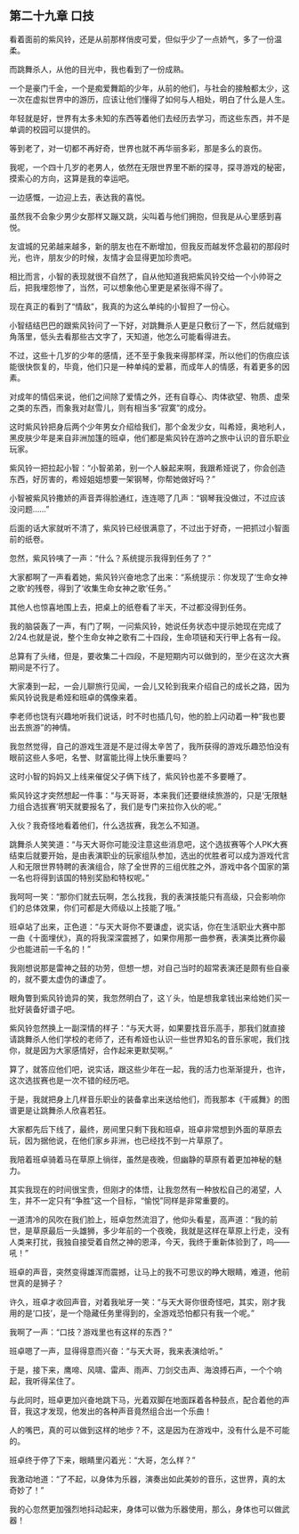 ## 第二十九章 口技

看着面前的紫风铃，还是从前那样俏皮可爱，但似乎少了一点娇气，多了一份温柔。

而跳舞杀人，从他的目光中，我也看到了一份成熟。

一个是豪门千金，一个是痴爱舞蹈的少年，从前的他们，与社会的接触都太少，这一次在虚拟世界中的游历，应该让他们懂得了如何与人相处，明白了什么是人生。

年轻就是好，世界有太多未知的东西等着他们去经历去学习，而这些东西，并不是单调的校园可以提供的。

等到老了，对一切都不再好奇，世界也就不再华丽多彩，那是多么的哀伤。

我呢，一个四十几岁的老男人，依然在无限世界里不断的探寻，探寻游戏的秘密，摸索心的方向，这算是我的幸运吧。

一边感慨，一边迎上去，表达我的喜悦。

虽然我不会象少男少女那样又蹦又跳，尖叫着与他们拥抱，但我是从心里感到喜悦。

友谊城的兄弟越来越多，新的朋友也在不断增加，但我反而越发怀念最初的那段时光，也许，朋友少的时候，友情才会显得更加珍贵吧。

相比而言，小智的表现就很不自然了，自从他知道我把紫风铃交给一个小帅哥之后，把我埋怨惨了，当然，可以想象他心里更是紧张得不得了。

现在真正的看到了“情敌”，我真的为这么单纯的小智担了一份心。

小智结结巴巴的跟紫风铃问了一下好，对跳舞杀人更是只敷衍了一下，然后就缩到角落里，低头去看那些古文字了，天知道，他怎么可能看得进去。

不过，这些十几岁的少年的感情，还不至于象我来得那样深，所以他们的伤痕应该能很快恢复的，毕竟，他们只是一种单纯的爱慕，而成年人的情感，有着更多的因素。

对成年的情侣来说，他们之间除了爱情之外，还有自尊心、肉体欲望、物质、虚荣之类的东西，而象我对赵雪儿，则有相当多“寂寞”的成分。

这时紫风铃把身后两个少年男女介绍给我们，那个金发少女，叫希娅，奥地利人，黑皮肤少年是来自非洲加篷的班卓，他们都是紫风铃在游吟之旅中认识的音乐职业玩家。

紫风铃一把拉起小智：“小智弟弟，别一个人躲起来啊，我跟希娅说了，你会创造东西，好厉害的，希娅姐姐想要一架钢琴，你帮她做好吗？”

小智被紫风铃撒娇的声音弄得脸通红，连连嗯了几声：“钢琴我没做过，不过应该没问题……”

后面的话大家就听不清了，紫风铃已经很满意了，不过出于好奇，一把抓过小智面前的纸卷。

忽然，紫风铃咦了一声：“什么？系统提示我得到任务了？”

大家都啊了一声看着她，紫风铃兴奋地念了出来：“系统提示：你发现了‘生命女神之歌’的残卷，得到了‘收集生命女神之歌’任务。”

其他人也惊喜地围上去，把桌上的纸卷看了半天，不过都没得到任务。

我的脑袋轰了一声，有门了啊，一问紫风铃，她说任务状态中提示她现在完成了2/24.也就是说，整个生命女神之歌有二十四段，生命项链和天行甲上各有一段。

总算有了头绪，但是，要收集二十四段，不是短期内可以做到的，至少在这次大赛期间是不行了。

大家凑到一起，一会儿聊旅行见闻，一会儿又轮到我来介绍自己的成长之路，因为紫风铃说我是希娅和班卓的偶像来着。

李老师也饶有兴趣地听我们说话，时不时也插几句，他的脸上闪动着一种“我也要出去旅游”的神情。

我忽然觉得，自己的游戏生涯是不是过得太辛苦了，我所获得的游戏乐趣恐怕没有眼前这些人多吧，名誉、财富能比得上快乐重要吗？

这时小智的妈妈又上线来催促父子俩下线了，紫风铃也差不多要睡了。

紫风铃这才突然想起一件事：“与天哥哥，本来我们还要继续旅游的，只是‘无限魅力组合选拔赛’明天就要报名了，我们是专门来拉你入伙的呢。”

入伙？我奇怪地看着他们，什么选拔赛，我怎么不知道。

跳舞杀人笑笑道：“与天大哥你可能没注意这些消息吧，这个选拔赛等个人PK大赛结束后就要开始，是由表演职业的玩家组队参加，选出的优胜者可以成为游戏代言人和无限世界特聘的表演组合，除了全世界的三组优胜之外，游戏中各个国家的第一名也将得到该国的特别奖励和特权呢。”

我呵呵一笑：“那你们就去玩啊，怎么找我，我的表演技能只有高级，只会影响你们的总体效果，你们可都是大师级以上技能了哦。”

班卓站了出来，正色道：“与天大哥你不要谦虚，说实话，你在生活职业大赛中那一曲《十面埋伏》，真的将我深深震撼了，如果你用那一曲参赛，表演类比赛你最少也能进前一千名的！”

我刚想说那是雷神之鼓的功劳，但想一想，对自己当时的超常表演还是颇有些自豪的，就不要太虚伪的谦虚了。

眼角瞥到紫风铃诡异的笑，我忽然明白了，这丫头，怕是想我拿钱出来给她们买一批好装备好谱子吧。

紫风铃忽然换上一副深情的样子：“与天大哥，如果要找音乐高手，那我们就直接请跳舞杀人他们学校的老师了，还有希娅也认识一些世界知名的音乐家呢，我们找你，就是因为大家感情好，合作起来更默契啊。”

算了，就答应他们吧，说实话，跟这些少年在一起，我的活力也渐渐提升，也许，这次选拔赛也是一次不错的经历吧。

于是，我就把身上几样音乐职业的装备拿出来送给他们，而我那本《干戚舞》的图谱更是让跳舞杀人欣喜若狂。

大家都先后下线了，最终，房间里只剩下我和班卓，班卓非常想到外面的草原去玩，因为据他说，在他们家乡非洲，也已经找不到一片草原了。

我陪着班卓骑着马在草原上徜徉，虽然是夜晚，但幽静的草原有着更加神秘的魅力。

其实我现在的时间很宝贵，但刚才的体悟，让我忽然有一种放松自己的渴望，人生，并不一定只有“争胜”这一个目标，“愉悦”同样是非常重要的。

一道清冷的风吹在我们脸上，班卓忽然流泪了，他仰头看星，高声道：“我的前世，是草原最后一头雄狮，多少年前的一个夜晚，我就是这样在草原上行走，没有人类来打扰，我独自接受着自然之神的恩泽，今天，我终于重新体验到了，呜——吼！”

班卓的声音，突然变得雄浑而震撼，让马上的我不可思议的睁大眼睛，难道，他前世真的是狮子？

许久，班卓才收回声音，对着我呲牙一笑：“与天大哥你很奇怪吧，其实，刚才我用的是‘口技’，是一个隐藏任务里得到的，全游戏恐怕都只有我一个呢。”

我啊了一声：“口技？游戏里也有这样的东西？”

班卓嗯了一声，显得得意而兴奋：“与天大哥，我来表演给听。”

于是，接下来，鹰啼、风啸、雷声、雨声、刀剑交击声、海浪搏石声，一个个响起，我听得呆住了。

与此同时，班卓更加兴奋地跳下马，光着双脚在地面踩着各种鼓点，配合着他的声音，我这才发现，他发出的各种声音竟然组合出一个乐曲！

人的嘴巴，真的可以做到这样的地步？不，这是因为在游戏中，没有什么是不可能的。

班卓终于停了下来，眼睛里闪着光：“大哥，怎么样？”

我激动地道：“了不起，以身体为乐器，演奏出如此美妙的音乐，这世界，真的太奇妙了！”

我的心忽然更加强烈地抖动起来，身体可以做为乐器使用，那么，身体也可以做武器！

